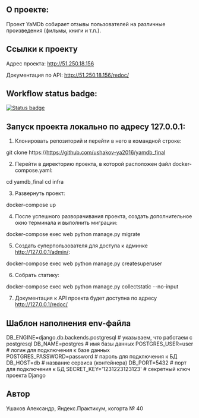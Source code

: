 **О проекте:**
----------

Проект YaMDb собирает отзывы пользователей на различные произведения (фильмы, книги и т.п.).


**Cсылки к проекту**
----------

Адрес проекта: http://51.250.18.156

Документация по API: http://51.250.18.156/redoc/


**Workflow status badge:**
----------

[![Status badge](https://github.com/ushakov-ya2016/yamdb_final/actions/workflows/yamdb_workflow.yml/badge.svg)]()


**Запуск проекта локально по адресу 127.0.0.1:** 
---------- 

1. Клонировать репозиторий и перейти в него в командной строке: 

git clone https://https://github.com/ushakov-ya2016/yamdb_final

2. Перейти в директорию проекта, в которой расположен файл docker-compose.yaml:

cd yamdb_final
cd infra

3. Развернуть проект:

docker-compose up

4. После успешного разворачивания проекта, создать дополнительное окно терминала и выполнить миграции:

docker-compose exec web python manage.py migrate

5. Создать суперпользователя для доступа к админке http://127.0.0.1/admin/:

docker-compose exec web python manage.py createsuperuser

6. Собрать статику:

docker-compose exec web python manage.py collectstatic --no-input

7. Документация к API проекта будет доступна по адресу http://127.0.0.1/redoc/


**Шаблон наполнения env-файла** 
----------

DB_ENGINE=django.db.backends.postgresql # указываем, что работаем с postgresql 
DB_NAME=postgres # имя базы данных 
POSTGRES_USER=user # логин для подключения к базе данных 
POSTGRES_PASSWORD=password # пароль для подключения к БД 
DB_HOST=db # название сервиса (контейнера) 
DB_PORT=5432 # порт для подключения к БД 
SECRET_KEY='1231223123123' # секретный ключ проекта Django


**Автор**
----------

Ушаков Александр, Яндекс.Практикум, когорта № 40
